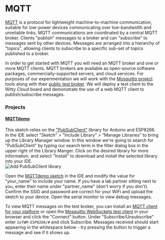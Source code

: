 # MQTT
[MQTT](https://en.wikipedia.org/wiki/MQTT) is a protocol for lightweight machine-to-machine communication, suitable for low-power devices communicating over low-bandwidth and unreliable links. MQTT communications are coordinated by a central MQTT broker.  Clients "publish" messages to a broker and can "subscribe" to messages sent by other devices.  Messages are arranged into a hierarchy of "topics", allowing clients to subscribe to a specific sub-set of topics published to a broker.

In order to get started with MQTT you will need an MQTT broker and one or more MQTT clients.  MQTT brokers are available as open-source software packages, commercially-supported servers, and cloud services.  For purposes of our experimentation we will work with the [Mosquitto project](http://mosquitto.org/) tools along with their [public test broker](http://test.mosquitto.org/).  We will deploy a test client to the Witty Cloud board and demonstrate the use of a web MQTT client to publish/subscribe messages.

### Projects
#### [MQTTdemo](MQTTdemo/MQTTdemo.ino)
This sketch relies on the ["PubSubClient"](/knolleary/pubsubclient) library for Arduino and ESP8266.  In the IDE select "Sketch" > "Include Library" > "Manage Libraries" to bring up the Library Manager window.  In this window we're going to search for "PubSubClient" by typing our search term in the filter dialog box in the upper right of the Library Manger.  Click on the desired library for more information, and select "Install" to download and install the selected library into your IDE.  
![Add PubSubClient library](https://github.com/aderusha/IoTWM-ESP8266/blob/master/Images/AddPubSubClientLibrary.png)

Open the [MQTTdemo sketch](MQTTdemo/MQTTdemo.ino) in the IDE and modify the value for "your_name" to include your name.  If you have a lab partner sitting next to you, enter their name under "partner_name" (don't worry if you don't).  Confirm the SSID and password are correct for your WiFi and upload the sketch to your device.  Open the serial monitor to view debug messages.

To view MQTT messages on the test broker, you can install an [MQTT client for your platform](https://github.com/mqtt/mqtt.github.io/wiki/software?id=software) or open the [Mosquitto WebSockets test client](http://test.mosquitto.org/ws.html) in your browser and click the "Connect" button.  Under "Subscribe/Unsubscribe" enter `IoTWM-ESP8266/#` and click Subscribe.  Messages received should start appearing in the whitespace below - try pressing the button to trigger a message and see if it shows up.
